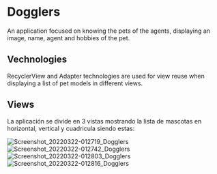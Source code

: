 Dogglers 
==================================

An application focused on knowing the pets of the agents, displaying an image, name, agent and hobbies of the pet.

Vechnologies
------------

RecyclerView and Adapter technologies are used for view reuse when displaying a list of pet models in different views.

Views
------------

La aplicación se divide en 3 vistas mostrando la lista de mascotas en horizontal, vertical y cuadricula  siendo estas:

![Screenshot_20220322-012719_Dogglers](https://user-images.githubusercontent.com/62443757/159431236-b6b91648-ee75-486c-abb4-b412b99875d0.jpg)
![Screenshot_20220322-012742_Dogglers](https://user-images.githubusercontent.com/62443757/159431327-5ee76b46-1c6d-4470-aacd-75794e6cfb0b.jpg)
![Screenshot_20220322-012803_Dogglers](https://user-images.githubusercontent.com/62443757/159431788-021eba5d-22bb-4fe8-8a12-d70ff084a675.jpg)
![Screenshot_20220322-012816_Dogglers](https://user-images.githubusercontent.com/62443757/159431822-b84d62ee-c92c-4676-ad11-a6adf63fa517.jpg)
